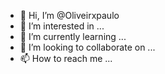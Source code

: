 - 👋 Hi, I’m @Oliveirxpaulo
- 👀 I’m interested in ...
- 🌱 I’m currently learning ...
- 💞️ I’m looking to collaborate on ...
- 📫 How to reach me ...

<!---
Oliveirxpaulo/Oliveirxpaulo is a ✨ special ✨ repository because its `README.md` (this file) appears on your GitHub profile.
You can click the Preview link to take a look at your changes.
--->
